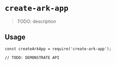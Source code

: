 # `create-ark-app`

> TODO: description

## Usage

```
const createArkApp = require('create-ark-app');

// TODO: DEMONSTRATE API
```
